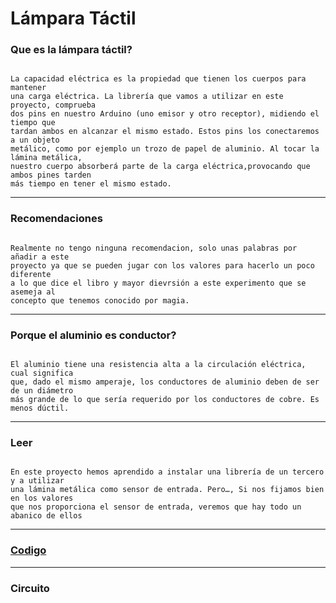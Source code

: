 # Lámpara Táctil

### Que es la lámpara táctil?

```

La capacidad eléctrica es la propiedad que tienen los cuerpos para mantener
una carga eléctrica. La librería que vamos a utilizar en este proyecto, comprueba
dos pins en nuestro Arduino (uno emisor y otro receptor), midiendo el tiempo que
tardan ambos en alcanzar el mismo estado. Estos pins los conectaremos a un objeto
metálico, como por ejemplo un trozo de papel de aluminio. Al tocar la lámina metálica,
nuestro cuerpo absorberá parte de la carga eléctrica,provocando que ambos pines tarden
más tiempo en tener el mismo estado.

```

---

### Recomendaciones

```

Realmente no tengo ninguna recomendacion, solo unas palabras por añadir a este
proyecto ya que se pueden jugar con los valores para hacerlo un poco diferente
a lo que dice el libro y mayor dievrsión a este experimento que se asemeja al
concepto que tenemos conocido por magia.

```

---

### Porque el aluminio es conductor?

```

El aluminio tiene una resistencia alta a la circulación eléctrica, cual significa
que, dado el mismo amperaje, los conductores de aluminio deben de ser de un diámetro
más grande de lo que sería requerido por los conductores de cobre. Es menos dúctil.

```

---

### Leer

```

En este proyecto hemos aprendido a instalar una librería de un tercero y a utilizar
una lámina metálica como sensor de entrada. Pero…, Si nos fijamos bien en los valores
que nos proporciona el sensor de entrada, veremos que hay todo un abanico de ellos

```

---

### [Codigo](https://github.com/Samael696/arduino/blob/main/L%C3%A1mpara%20tactil.ino)

---

### Circuito

![]()







